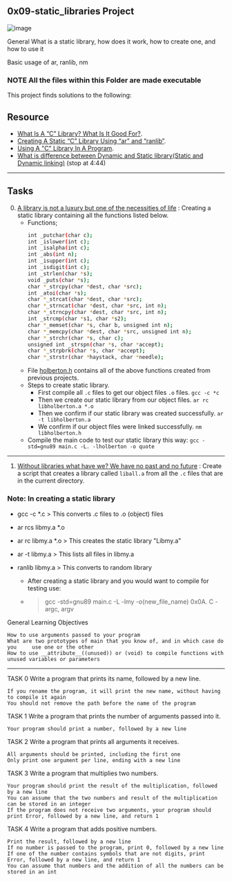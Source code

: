 ## 0x09-static_libraries Project ##

![image](https://user-images.githubusercontent.com/105589308/194304775-87c925ad-f7dc-41b9-a28a-68e7f8396659.png)

General
What is a static library, how does it work, how to create one, and how to use it

Basic usage of ar, ranlib, nm

### NOTE All the files within this Folder are made executable ###

This project finds solutions to the following:

## Resource

- [What Is A “C” Library? What Is It Good For?](https://docencia.ac.upc.edu/FIB/USO/Bibliografia/unix-c-libraries.html).
- [Creating A Static “C” Library Using “ar” and “ranlib”](https://docencia.ac.upc.edu/FIB/USO/Bibliografia/unix-c-libraries.html).
- [Using A "C" Library In A Program](https://docencia.ac.upc.edu/FIB/USO/Bibliografia/unix-c-libraries.html).
- [What is difference between Dynamic and Static library(Static and Dynamic linking)](https://www.youtube.com/watch?v=eW5he5uFBNM) (stop at 4:44)

---
## Tasks

0. [A library is not a luxury but one of the necessities of life](./libholberton.a) : Creating a static library containing all the functions listed below.
	- Functions;
		```sh
		int _putchar(char c);
		int _islower(int c);
		int _isalpha(int c);
		int _abs(int n);
		int _isupper(int c);
		int _isdigit(int c);
		int _strlen(char *s);
		void _puts(char *s);
		char *_strcpy(char *dest, char *src);
		int _atoi(char *s);
		char *_strcat(char *dest, char *src);
		char *_strncat(char *dest, char *src, int n);
		char *_strncpy(char *dest, char *src, int n);
		int _strcmp(char *s1, char *s2);
		char *_memset(char *s, char b, unsigned int n);
		char *_memcpy(char *dest, char *src, unsigned int n);
		char *_strchr(char *s, char c);
		unsigned int _strspn(char *s, char *accept);
		char *_strpbrk(char *s, char *accept);
		char *_strstr(char *haystack, char *needle);
		```
	- File [holberton.h](./holberton.h) contains all of the above functions created from previous projects.
	- Steps to create static library.
		- First compile all `.c` files to get our object files `.o` files.
			`gcc -c *c`
		- Then we create our static library from our object files.
			`ar rc libholberton.a *.o`
		- Then we confirm if our static library was created successfully.
			`ar -t libholberton.a`
		- We confirm if our object files were linked successfully.
			`nm libholberton.h`
	- Compile the main code to test our static library this way: `gcc -std=gnu89 main.c -L. -lholberton -o quote`
---
1. [Without libraries what have we? We have no past and no future](./create_static_lib.sh) : Create a script that creates a library called `liball.a` from all the `.c` files that are in the current directory.


### Note: In creating a static library ###

  - gcc -c *.c > This converts .c files to .o (object) files
  - ar rcs libmy.a *.o
  - ar rc libmy.a *.o > This creates the static library "Libmy.a"
  - ar -t libmy.a > This lists all files in libmy.a

- ranlib libmy.a > This converts to random library

  - After creating a static library and you would want to compile for testing use:
  - > gcc -std=gnu89 main.c -L -lmy -o(new_file_name)
    > 0x0A. C - argc, argv

General Learning Objectives

    How to use arguments passed to your program
    What are two prototypes of main that you know of, and in which case do you     use one or the other
    How to use __attribute__((unused)) or (void) to compile functions with unused variables or parameters

---

TASK 0 Write a program that prints its name, followed by a new line.

    If you rename the program, it will print the new name, without having to compile it again
    You should not remove the path before the name of the program

TASK 1 Write a program that prints the number of arguments passed into it.

    Your program should print a number, followed by a new line

TASK 2 Write a program that prints all arguments it receives.

    All arguments should be printed, including the first one
    Only print one argument per line, ending with a new line

TASK 3 Write a program that multiplies two numbers.

    Your program should print the result of the multiplication, followed by a new line
    You can assume that the two numbers and result of the multiplication can be stored in an integer
    If the program does not receive two arguments, your program should print Error, followed by a new line, and return 1

TASK 4 Write a program that adds positive numbers.

    Print the result, followed by a new line
    If no number is passed to the program, print 0, followed by a new line
    If one of the number contains symbols that are not digits, print Error, followed by a new line, and return 1
    You can assume that numbers and the addition of all the numbers can be stored in an int

